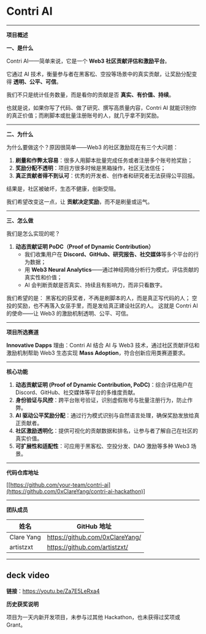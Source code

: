 # **Contri AI**

---

**项目概述**

**一、是什么**

Contri AI——简单来说，它是一个 **Web3 社区贡献评估和激励平台**。

它通过 AI 技术，衡量参与者在黑客松、空投等场景中的真实贡献，让奖励分配变得 **透明、公平、可信**。

我们不只是统计任务数量，而是看你的贡献是否 **真实、有价值、持续**。

也就是说，如果你写了代码、做了研究、撰写高质量内容，Contri AI 就能识别你的真正价值；而刷脚本或批量注册账号的人，就几乎拿不到奖励。

---

**二、为什么**

为什么要做这个？原因很简单——Web3 的社区激励现在有三个大问题：

1. **刷量和作弊太容易**：很多人用脚本批量完成任务或者注册多个账号抢奖励；
2. **奖励分配不透明**：项目方很多时候是黑箱操作，社区无法信任；
3. **真正贡献者得不到认可**：优秀的开发者、创作者和研究者无法获得公平回报。

结果是，社区被破坏，生态不健康，创新受阻。

我们希望改变这一点，让 **贡献决定奖励**，而不是刷量或运气。

---

**三、怎么做**

我们是怎么实现的呢？

1. **动态贡献证明 PoDC（Proof of Dynamic Contribution）**
    - 我们收集用户在 **Discord、GitHub、研究报告、社交媒体**等多个平台的行为数据；
    - 用 **Web3 Neural Analytics**——通过神经网络分析行为模式，评估贡献的真实性和价值；
    - AI 会判断贡献是否真实、持续且有影响力，而非只看数字。

我们希望的是： 黑客松的获奖者，不再是刷脚本的人，而是真正写代码的人； 空投的奖励，也不再落入女巫手里，而是发给真正建设社区的人。 这就是 Contri AI 的使命——让 Web3 的激励机制透明、公平、可信。

---

**项目所选赛道**

**Innovative Dapps** 理由：Contri AI 结合 AI 与 Web3 技术，通过社区贡献评估和激励机制帮助 Web3 生态实现 **Mass Adoption**，符合创新应用类赛道要求。

---

**核心功能**

1. **动态贡献证明 (Proof of Dynamic Contribution, PoDC)**：综合评估用户在 Discord、GitHub、社交媒体等平台的多维度贡献。
2. **身份验证与风控**：跨平台账号验证，识别虚假账号与批量注册行为，防止作弊。
3. **AI 驱动公平奖励分配**：通过行为模式识别与自然语言处理，确保奖励发放给真正贡献者。
4. **社区激励透明化**：提供可视化的贡献数据和排名，让参与者了解自己在社区的真实价值。
5. **可扩展性和适配性**：可应用于黑客松、空投分发、DAO 激励等多种 Web3 场景。

---

**代码仓库地址**

[[https://github.com/your-team/contri-ai](https://github.com/0xClareYang/contri-ai-hackathon)]

---

**团队成员**

| **姓名** | **GitHub 地址** |
| --- | --- |
| Clare Yang | https://github.com/0xClareYang/ |
| artistzxt | https://github.com/artistzxt/ |

---

## deck video

**链接**：https://youtu.be/Za7E5LeRxa4

**历史获奖说明**

项目为一天内新开发项目，未参与过其他 Hackathon，也未获得过奖项或 Grant。